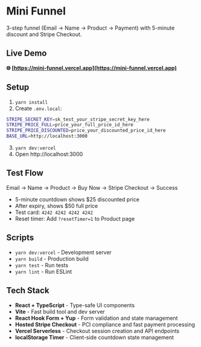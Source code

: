 # Mini Funnel

3-step funnel (Email → Name → Product → Payment) with 5-minute discount and Stripe Checkout.

## Live Demo

**🌐 [https://mini-funnel.vercel.app](https://mini-funnel.vercel.app)**

## Setup

1. `yarn install`
2. Create `.env.local`:

```bash
STRIPE_SECRET_KEY=sk_test_your_stripe_secret_key_here
STRIPE_PRICE_FULL=price_your_full_price_id_here
STRIPE_PRICE_DISCOUNTED=price_your_discounted_price_id_here
BASE_URL=http://localhost:3000
```

3. `yarn dev:vercel`
4. Open http://localhost:3000

## Test Flow

Email → Name → Product → Buy Now → Stripe Checkout → Success

- 5-minute countdown shows $25 discounted price
- After expiry, shows $50 full price
- Test card: `4242 4242 4242 4242`
- Reset timer: Add `?resetTimer=1` to Product page

## Scripts

- `yarn dev:vercel` - Development server
- `yarn build` - Production build
- `yarn test` - Run tests
- `yarn lint` - Run ESLint

## Tech Stack

- **React + TypeScript** - Type-safe UI components
- **Vite** - Fast build tool and dev server
- **React Hook Form + Yup** - Form validation and state management
- **Hosted Stripe Checkout** - PCI compliance and fast payment processing
- **Vercel Serverless** - Checkout session creation and API endpoints
- **localStorage Timer** - Client-side countdown state management
